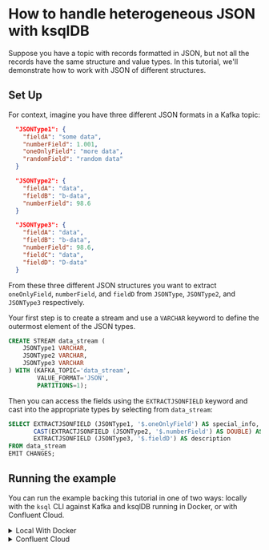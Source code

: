 <!-- title: How to handle heterogeneous JSON with ksqlDB -->
<!-- description: In this tutorial, learn how to handle heterogeneous JSON with ksqlDB, with step-by-step instructions and supporting code. -->

# How to handle heterogeneous JSON with ksqlDB

Suppose you have a topic with records formatted in JSON, but not all the records have the same structure and value types. 
In this tutorial, we'll demonstrate how to work with JSON of different structures.

## Set Up

For context, imagine you have three different JSON formats in a Kafka topic:

```json
  "JSONType1": {
    "fieldA": "some data",
    "numberField": 1.001,
    "oneOnlyField": "more data", 
    "randomField": "random data"
  }
```
```json
  "JSONType2": {
    "fieldA": "data",
    "fieldB": "b-data",
    "numberField": 98.6 
  }
```
```json
  "JSONType3": {
    "fieldA": "data",
    "fieldB": "b-data",
    "numberField": 98.6,
    "fieldC": "data",
    "fieldD": "D-data"    
  }
```

From these three different JSON structures you want to extract `oneOnlyField`, `numberField`, and `fieldD` from `JSONType`, `JSONType2`, and `JSONType3` respectively.

Your first step is to create a stream and use a `VARCHAR` keyword to define the outermost element of the JSON types.

```sql
CREATE STREAM data_stream (
    JSONType1 VARCHAR,
    JSONType2 VARCHAR,
    JSONType3 VARCHAR
) WITH (KAFKA_TOPIC='data_stream',
        VALUE_FORMAT='JSON',
        PARTITIONS=1);
```

Then you can access the fields using the `EXTRACTJSONFIELD` keyword and cast into the appropriate types by selecting from `data_stream`:

```sql
SELECT EXTRACTJSONFIELD (JSONType1, '$.oneOnlyField') AS special_info,
       CAST(EXTRACTJSONFIELD (JSONType2, '$.numberField') AS DOUBLE) AS runfld,
       EXTRACTJSONFIELD (JSONType3, '$.fieldD') AS description
FROM data_stream
EMIT CHANGES;
```

## Running the example

You can run the example backing this tutorial in one of two ways: locally with the `ksql` CLI against Kafka and ksqlDB running in Docker, or with Confluent Cloud.

<details>
  <summary>Local With Docker</summary>

  ### Prerequisites

  * Docker running via [Docker Desktop](https://docs.docker.com/desktop/) or [Docker Engine](https://docs.docker.com/engine/install/)
  * [Docker Compose](https://docs.docker.com/compose/install/). Ensure that the command `docker compose version` succeeds.

  ### Run the commands

  Clone the `confluentinc/tutorials` GitHub repository (if you haven't already) and navigate to the `tutorials` directory:

  ```shell
  git clone git@github.com:confluentinc/tutorials.git
  cd tutorials
  ```

  Start ksqlDB and Kafka:

  ```shell
  docker compose -f ./docker/docker-compose-ksqldb.yml up -d
  ```

  Create the `data_stream` topic:

  ```shell
  docker exec -it broker kafka-topics --bootstrap-server localhost:29092 --create --topic data_stream
  ```

  Open a console producer:

  ```shell
  docker exec -it broker kafka-console-producer --bootstrap-server localhost:29092 --topic data_stream
  ```

  Ever the following four events at the prompt:

  ```json
  { "JSONType1": { "fieldA": "some data", "numberField": 1.001, "oneOnlyField": "more data", "randomField": "random data" }, "JSONType2": { "fieldA": "data", "fieldB": "b-data", "numberField": 98.6 }, "JSONType3": { "fieldA": "data", "fieldB": "b-data", "numberField": 98.6, "fieldC": "data", "fieldD": "D-data" }}
  { "JSONType1": { "fieldA": "some data", "numberField": 2.001, "oneOnlyField": "more data", "randomField": "random data" }, "JSONType2": { "fieldA": "data", "fieldB": "b-data", "numberField": 99.6 }, "JSONType3": { "fieldA": "data", "fieldB": "b-data", "numberField": 98.6, "fieldC": "data", "fieldD": "D-data-2" }}
  { "JSONType1": { "fieldA": "some data", "numberField": 3.001, "oneOnlyField": "more data", "randomField": "random data" }, "JSONType2": { "fieldA": "data", "fieldB": "b-data", "numberField": 100.6 }, "JSONType3": { "fieldA": "data", "fieldB": "b-data", "numberField": 98.6, "fieldC": "data", "fieldD": "D-data-3" }}
  { "JSONType1": { "fieldA": "some data", "numberField": 4.001, "oneOnlyField": "more data", "randomField": "random data" }, "JSONType2": { "fieldA": "data", "fieldB": "b-data", "numberField": 101.6 }, "JSONType3": { "fieldA": "data", "fieldB": "b-data", "numberField": 98.6, "fieldC": "data", "fieldD": "D-data-4" }}
  ```
  Next, open the ksqlDB CLI:

  ```shell
  docker exec -it ksqldb-cli ksql http://ksqldb-server:8088
  ```

  Enter the following statement. This will create a stream backed by the `data_stream` topic.

  ```sql
  CREATE STREAM data_stream (
      JSONType1 VARCHAR,
      JSONType2 VARCHAR,
      JSONType3 VARCHAR
  ) WITH (KAFKA_TOPIC='data_stream',
          VALUE_FORMAT='JSON',
          PARTITIONS=1);
  ```

  Now you can access the fields using the `EXTRACTJSONFIELD` function. Note that we first tell ksqlDB to consume from the beginning of the stream.

  ```sql
  SET 'auto.offset.reset'='earliest';

  SELECT EXTRACTJSONFIELD (JSONType1, '$.oneOnlyField') AS special_info,
         CAST(EXTRACTJSONFIELD (JSONType2, '$.numberField') AS DOUBLE) AS runfld,
         EXTRACTJSONFIELD (JSONType3, '$.fieldD') AS description
  FROM data_stream
  EMIT CHANGES;
  ```

  The query output should look like this:

  ```plaintext
  +------------------------+------------------------+------------------------+
  |SPECIAL_INFO            |RUNFLD                  |DESCRIPTION             |
  +------------------------+------------------------+------------------------+
  |more data               |98.6                    |D-data                  |
  |more data               |99.6                    |D-data-2                |
  |more data               |100.6                   |D-data-3                |
  |more data               |101.6                   |D-data-4                |
  +------------------------+------------------------+------------------------+
  ```

  When you are finished, exit the ksqlDB CLI by entering `CTRL-D` and clean up the containers used for this tutorial by running:

  ```shell
  docker compose -f ./docker/docker-compose-ksqldb.yml down
  ```

</details>

<details>
  <summary>Confluent Cloud</summary>

  ### Prerequisites

  * A [Confluent Cloud](https://confluent.cloud/signup) account
  * The [Confluent CLI](https://docs.confluent.io/confluent-cli/current/install.html) installed on your machine

  ### Create Confluent Cloud resources

  Login to your Confluent Cloud account:

  ```shell
  confluent login --prompt --save
  ```

  Install a CLI plugin that will streamline the creation of resources in Confluent Cloud:

  ```shell
  confluent plugin install confluent-cloud_kickstart
  ```

  Run the following command to create a Confluent Cloud environment and Kafka cluster. This will create 
  resources in AWS region `us-west-2` by default, but you may override these choices by passing the `--cloud` argument with
  a value of `aws`, `gcp`, or `azure`, and the `--region` argument that is one of the cloud provider's supported regions,
  which you can list by running `confluent kafka region list --cloud <CLOUD PROVIDER>`
  
  ```shell
  confluent cloud-kickstart --name ksqldb-tutorial \
    --environment-name ksqldb-tutorial \
    --output-format stdout
  ```

  Now, create a ksqlDB cluster by first getting your user ID of the form `u-123456` when you run this command:

  ```shell
  confluent iam user list
  ```

  And then create a ksqlDB cluster called `ksqldb-tutorial` with access linked to your user account:

  ```shell
  confluent ksql cluster create ksqldb-tutorial \
    --credential-identity <USER ID>
  ```

  ### Run the commands

  Login to the [Confluent Cloud Console](https://confluent.cloud/). Select `Environments` in the lefthand navigation,
  and then click the `ksqldb-tutorial` environment tile. Click the `ksqldb-tutorial` Kafka cluster tile, and then select
  `Topics` in the lefthand navigation. Create a topic called `data_stream` with 1 partition, and in the `Messages` tab,
  produce the following four events as the `Value`, one at a time.

  ```noformat
  {
    "JSONType1": {
      "fieldA": "some data",
      "numberField": 1.001,
      "oneOnlyField": "more data",
      "randomField": "random data"
    },
    "JSONType2": {
      "fieldA": "data",
      "fieldB": "b-data",
      "numberField": 98.6
    },
    "JSONType3": {
      "fieldA": "data",
      "fieldB": "b-data",
      "numberField": 98.6,
      "fieldC": "data",
      "fieldD": "D-data"
    }
  }
  ```

  ```noformat
  {
    "JSONType1": {
      "fieldA": "some data",
      "numberField": 2.001,
      "oneOnlyField": "more data",
      "randomField": "random data"
    },
    "JSONType2": {
      "fieldA": "data",
      "fieldB": "b-data",
      "numberField": 99.6
    },
    "JSONType3": {
      "fieldA": "data",
      "fieldB": "b-data",
      "numberField": 98.6,
      "fieldC": "data",
      "fieldD": "D-data-2"
    }
  }
  ```

  ```noformat
  {
    "JSONType1": {
      "fieldA": "some data",
      "numberField": 3.001,
      "oneOnlyField": "more data",
      "randomField": "random data"
    },
    "JSONType2": {
      "fieldA": "data",
      "fieldB": "b-data",
      "numberField": 100.6
    },
    "JSONType3": {
      "fieldA": "data",
      "fieldB": "b-data",
      "numberField": 98.6,
      "fieldC": "data",
      "fieldD": "D-data-3"
    }
  }
  ```

  ```noformat
  {
    "JSONType1": {
      "fieldA": "some data",
      "numberField": 4.001,
      "oneOnlyField": "more data",
      "randomField": "random data"
    },
    "JSONType2": {
      "fieldA": "data",
      "fieldB": "b-data",
      "numberField": 101.6
    },
    "JSONType3": {
      "fieldA": "data",
      "fieldB": "b-data",
      "numberField": 98.6,
      "fieldC": "data",
      "fieldD": "D-data-4"
    }
  }
  ```

  Next, select `ksqlDB` in the lefthand navigation.

  The cluster may take a few minutes to be provisioned. Once its status is `Up`, click the cluster name and scroll down to the editor.

  In the query properties section at the bottom, change the value for `auto.offset.reset` to `Earliest` so that ksqlDB 
  will consume from the beginning of the stream we create.

  Enter the following statement in the editor and click `Run query`. This will create a stream backed by the `data_stream` topic.

  ```sql
  CREATE STREAM data_stream (
      JSONType1 VARCHAR,
      JSONType2 VARCHAR,
      JSONType3 VARCHAR
  ) WITH (KAFKA_TOPIC='data_stream',
          VALUE_FORMAT='JSON',
          PARTITIONS=1);
  ```

  Now you can access the fields using the `EXTRACTJSONFIELD` function:

  ```sql
  SELECT EXTRACTJSONFIELD (JSONType1, '$.oneOnlyField') AS special_info,
         CAST(EXTRACTJSONFIELD (JSONType2, '$.numberField') AS DOUBLE) AS runfld,
         EXTRACTJSONFIELD (JSONType3, '$.fieldD') AS description
  FROM data_stream
  EMIT CHANGES;
  ```

  The query output should look like this:

  ```plaintext
  +------------------------+------------------------+------------------------+
  |SPECIAL_INFO            |RUNFLD                  |DESCRIPTION             |
  +------------------------+------------------------+------------------------+
  |more data               |98.6                    |D-data                  |
  |more data               |99.6                    |D-data-2                |
  |more data               |100.6                   |D-data-3                |
  |more data               |101.6                   |D-data-4                |
  +------------------------+------------------------+------------------------+
  ```

  ### Clean up

  When you are finished, delete the `ksqldb-tutorial` environment by first getting the environment ID of the form 
  `env-123456` corresponding to it:

  ```shell
  confluent environment list
  ```

  Delete the environment, including all resources created for this tutorial:

  ```shell
  confluent environment delete <ENVIRONMENT ID>
  ```

</details>

